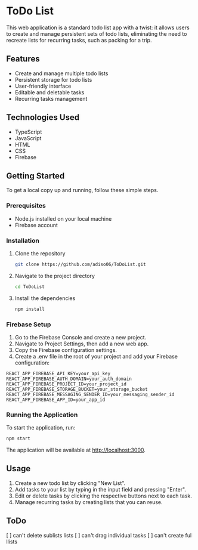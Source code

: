 # ToDo List

This web application is a standard todo list app with a twist: it allows users to create and manage persistent sets of todo lists, eliminating the need to recreate lists for recurring tasks, such as packing for a trip.

## Features

- Create and manage multiple todo lists
- Persistent storage for todo lists
- User-friendly interface
- Editable and deletable tasks
- Recurring tasks management

## Technologies Used

- TypeScript
- JavaScript
- HTML
- CSS
- Firebase

## Getting Started

To get a local copy up and running, follow these simple steps.

### Prerequisites

- Node.js installed on your local machine
- Firebase account

### Installation

1. Clone the repository
   ```sh
   git clone https://github.com/adiso06/ToDoList.git
   ```
2. Navigate to the project directory
   ```sh
   cd ToDoList
   ```
3. Install the dependencies
   ```sh
   npm install
   ```
### Firebase Setup
1. Go to the Firebase Console and create a new project.
2. Navigate to Project Settings, then add a new web app.
3. Copy the Firebase configuration settings.
4. Create a .env file in the root of your project and add your Firebase configuration:
```
REACT_APP_FIREBASE_API_KEY=your_api_key
REACT_APP_FIREBASE_AUTH_DOMAIN=your_auth_domain
REACT_APP_FIREBASE_PROJECT_ID=your_project_id
REACT_APP_FIREBASE_STORAGE_BUCKET=your_storage_bucket
REACT_APP_FIREBASE_MESSAGING_SENDER_ID=your_messaging_sender_id
REACT_APP_FIREBASE_APP_ID=your_app_id
```

### Running the Application
To start the application, run:

```sh
npm start
```

The application will be available at [http://localhost:3000](http://localhost:3000).

## Usage

1. Create a new todo list by clicking "New List".
2. Add tasks to your list by typing in the input field and pressing "Enter".
3. Edit or delete tasks by clicking the respective buttons next to each task.
4. Manage recurring tasks by creating lists that you can reuse.

## ToDo
[ ] can't delete sublists lists 
[ ] can't drag individual tasks 
[ ] can't create ful llists 

